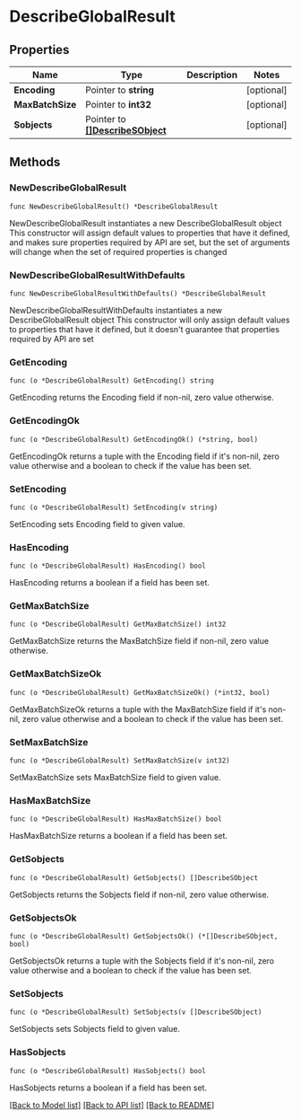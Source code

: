 # DescribeGlobalResult

## Properties

Name | Type | Description | Notes
------------ | ------------- | ------------- | -------------
**Encoding** | Pointer to **string** |  | [optional] 
**MaxBatchSize** | Pointer to **int32** |  | [optional] 
**Sobjects** | Pointer to [**[]DescribeSObject**](DescribeSObject.md) |  | [optional] 

## Methods

### NewDescribeGlobalResult

`func NewDescribeGlobalResult() *DescribeGlobalResult`

NewDescribeGlobalResult instantiates a new DescribeGlobalResult object
This constructor will assign default values to properties that have it defined,
and makes sure properties required by API are set, but the set of arguments
will change when the set of required properties is changed

### NewDescribeGlobalResultWithDefaults

`func NewDescribeGlobalResultWithDefaults() *DescribeGlobalResult`

NewDescribeGlobalResultWithDefaults instantiates a new DescribeGlobalResult object
This constructor will only assign default values to properties that have it defined,
but it doesn't guarantee that properties required by API are set

### GetEncoding

`func (o *DescribeGlobalResult) GetEncoding() string`

GetEncoding returns the Encoding field if non-nil, zero value otherwise.

### GetEncodingOk

`func (o *DescribeGlobalResult) GetEncodingOk() (*string, bool)`

GetEncodingOk returns a tuple with the Encoding field if it's non-nil, zero value otherwise
and a boolean to check if the value has been set.

### SetEncoding

`func (o *DescribeGlobalResult) SetEncoding(v string)`

SetEncoding sets Encoding field to given value.

### HasEncoding

`func (o *DescribeGlobalResult) HasEncoding() bool`

HasEncoding returns a boolean if a field has been set.

### GetMaxBatchSize

`func (o *DescribeGlobalResult) GetMaxBatchSize() int32`

GetMaxBatchSize returns the MaxBatchSize field if non-nil, zero value otherwise.

### GetMaxBatchSizeOk

`func (o *DescribeGlobalResult) GetMaxBatchSizeOk() (*int32, bool)`

GetMaxBatchSizeOk returns a tuple with the MaxBatchSize field if it's non-nil, zero value otherwise
and a boolean to check if the value has been set.

### SetMaxBatchSize

`func (o *DescribeGlobalResult) SetMaxBatchSize(v int32)`

SetMaxBatchSize sets MaxBatchSize field to given value.

### HasMaxBatchSize

`func (o *DescribeGlobalResult) HasMaxBatchSize() bool`

HasMaxBatchSize returns a boolean if a field has been set.

### GetSobjects

`func (o *DescribeGlobalResult) GetSobjects() []DescribeSObject`

GetSobjects returns the Sobjects field if non-nil, zero value otherwise.

### GetSobjectsOk

`func (o *DescribeGlobalResult) GetSobjectsOk() (*[]DescribeSObject, bool)`

GetSobjectsOk returns a tuple with the Sobjects field if it's non-nil, zero value otherwise
and a boolean to check if the value has been set.

### SetSobjects

`func (o *DescribeGlobalResult) SetSobjects(v []DescribeSObject)`

SetSobjects sets Sobjects field to given value.

### HasSobjects

`func (o *DescribeGlobalResult) HasSobjects() bool`

HasSobjects returns a boolean if a field has been set.


[[Back to Model list]](../README.md#documentation-for-models) [[Back to API list]](../README.md#documentation-for-api-endpoints) [[Back to README]](../README.md)


